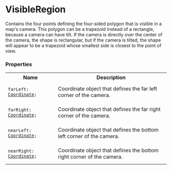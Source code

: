 # VisibleRegion

Contains the four points defining the four-sided polygon that is visible in a map's camera. This polygon can be a trapezoid instead of a rectangle, because a camera can have tilt. If the camera is directly over the center of the camera, the shape is rectangular, but if the camera is tilted, the shape will appear to be a trapezoid whose smallest side is closest to the point of view.

### Properties

<table>
<tr>
<th>
  Name
</th>
<th>
  Description
</th>
</tr>
<tr>
<td>
  <pre><code>farLeft: <a href="./Coordinate.md">Coordinate</a>;</code></pre>
</td>
<td>
  Coordinate object that defines the far left corner of the camera.
</td>
</tr>
<tr>
<td>
  <pre><code>farRight: <a href="./Coordinate.md">Coordinate</a>;</code></pre>
</td>
<td>
  Coordinate object that defines the far right corner of the camera.
</td>
</tr>
<tr>
<td>
  <pre><code>nearLeft: <a href="./Coordinate.md">Coordinate</a>;</code></pre>
</td>
<td>
  Coordinate object that defines the bottom left corner of the camera.
</td>
</tr>
<tr>
<td>
  <pre><code>nearRight: <a href="./Coordinate.md">Coordinate</a>;</code></pre>
</td>
<td>
  Coordinate object that defines the bottom right corner of the camera.
</td>
</tr>
</table>